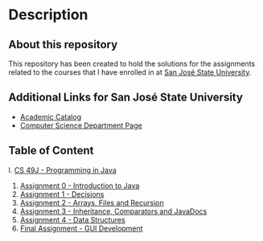 # Description
## About this repository
This repository has been created to hold the solutions for the assignments related to the courses that I have enrolled in at [San José State University](https://www.sjsu.edu/).

## Additional Links for San José State University
- [Academic Catalog](https://catalog.sjsu.edu/index.php)
- [Computer Science Department Page](https://www.sjsu.edu/cs/)

## Table of Content
I. [CS 49J - Programming in Java](./CS%2049J%20-%20Programming%20in%20Java/)
  1. [Assignment 0 - Introduction to Java](./CS%2049J%20-%20Programming%20in%20Java/Assignment%200%20-%20Introduction%20to%20Java/)
  2. [Assignment 1 - Decisions](./CS%2049J%20-%20Programming%20in%20Java/Assignment%201%20-%20Decisions/)
  3. [Assignment 2 - Arrays, Files and Recursion](./CS%2049J%20-%20Programming%20in%20Java/Assignment%202%20-%20Arrays%2C%20Files%20and%20Recursion/)
  4. [Assignment 3 - Inheritance, Comparators and JavaDocs](./CS%2049J%20-%20Programming%20in%20Java/Assignment%203%20-%20Inheritance%2C%20Comparators%20and%20JavaDocs/)
  5. [Assignment 4 - Data Structures](./CS%2049J%20-%20Programming%20in%20Java/Assignment%204%20-%20Data%20Structures/)
  6. [Final Assignment - GUI Development](./CS%2049J%20-%20Programming%20in%20Java/Final%20Assignment%20-%20GUI%20Development/)